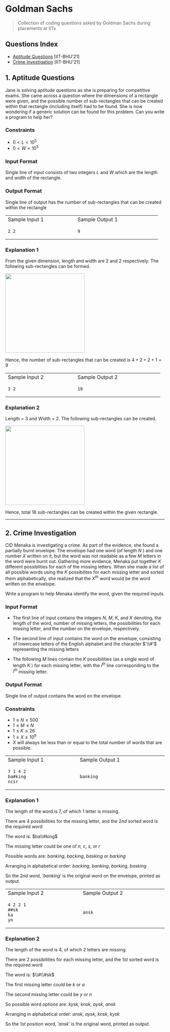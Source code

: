 # Goldman Sachs
> Collection of coding questions asked by Goldman Sachs during placements at IITs

## Questions Index

* [Aptitude Questions](#1-atitude-questions) [IIT-BHU'21]
* [Crime Investigation](#2-crimem-investigation) [IIT-BHU'21]

## 1. Aptitude Questions

Jane is solving aptitude questions as she is preparing for competitive exams. She came across a question where the dimensions of a rectangle were given, and the possible number of sub-rectangles that can be created within that rectangle (including itself) had to be found. She is now wondering if a generic solution can be found for this problem. Can you write a program to help her?

### Constraints

* $0 \lt L \lt 10^5$
* $0 \lt W \lt 10^5$

### Input Format

Single line of input consists of two integers $L$ and $W$ which are the length and width of the rectangle.

### Output Format

Single line of output has the number of sub-rectangles that can be created within the rectangle

<table>
<tr>
<td> Sample Input 1 </td>
<td> Sample Output 1 </td>
</tr>
<tr>
<td>

```shell
2 2                      
```

</td>
<td>

```shell
9                             
```

</td>
</tr>
</table>

### Explanation 1

From the given dimension, length and width are $2$ and $2$ respectively. The following sub-rectangles can be formed.

<img src="https://github.com/mrsac7/placement-resources/blob/main/Ola%20Cabs/ex1.png" width="250">

Hence, the number of sub-rectangles that can be created is $4 + 2 + 2 + 1 = 9$

<table>
<tr>
<td> Sample Input 2 </td>
<td> Sample Output 2 </td>
</tr>
<tr>
<td>

```shell
3 2                      
```

</td>
<td>

```shell
18                             
```

</td>
</tr>
</table>

### Explanation 2

Length = $3$ and Width = $2$. The following sub-rectangles can be created.

<img src="https://github.com/mrsac7/placement-resources/blob/main/Ola%20Cabs/ex2.png" width="250">

Hence, total $18$ sub-rectangles can be created within the given rectangle.


---

## 2. Crime Investigation

CID Menaka is investigating a crime. As part of the evidence, she found a partially burnt envelope. The envelope had one word (of length $N$ ) and one number $X$ written on it, but the word was not readable as a few $M$ letters in the word were burnt out. Gathering more evidence, Menaka put together $K$ different possiblities for each of the missing letters. When she made a list of all possible words using the $K$ possibilites for each missing letter and sorted them alphabetically, she realized that the $X^{th}$ word would be the word written on the envelope.

Write a program to help Menaka identify the word, given the required inputs.

### Input Format

* The first line of input contains the integers $N$, $M$, $K$, and $X$ denoting, the length of the word, number of missing letters, the possibilities for each missing letter, and the number on the envelope, respectively.

* The second line of input contains the word on the envelope, consisting of lowercase letters of the English alphabet and the character $'\\#'$  representing the missing letters

* The following $M$ lines contain the $K$ possibilities (as a single word of length $K$ ) for each missing letter, with the $i^{th}$ line corresponding to the $i^{th}$ missing letter.

### Output Format

Single line of output contains the word on the envelope.

### Constraints

* $1 \leq N \leq 500$
* $1 \leq M \leq N$
* $1 \leq K \leq 26$
* $1 \leq X \leq 10^9$
* $X$ will always be less than or equal to the total number of words that are possible.

<table>
<tr>
<td> Sample Input 1 </td>
<td> Sample Output 1 </td>
</tr>
<tr>
<td>

```shell
7 1 4 2                      
ba#king
ncsr
```

</td>
<td>

```shell
banking                             
```

</td>
</tr>
</table>

### Explanation 1

The length of the word is $7$, of which $1$ letter is missing.

There are $4$ possibilities for the missing letter, and the $2nd$ sorted word is the required word

The word is: $ba\\#king$

The missing letter could be one of $n$, $c$, $s$, or $r$

Possible words are: $banking$, $backing$, $basking$ or $barking$

Arranging in alphabetical order: $backing$, $banking$, $barking$, $basking$

So the $2nd$ word, $'banking'$ is the original word on the envelope, printed as output.

<table>
<tr>
<td> Sample Input 2 </td>
<td> Sample Output 2 </td>
</tr>
<tr>
<td>

```shell
4 2 2 1                      
##sk
ka
yn
```

</td>
<td>

```shell
ansk                             
```

</td>
</tr>
</table>

### Explanation 2

The length of the word is $4$, of which $2$ letters are missing. 

There are $2$ possibilities for each missing letter, and the $1st$ sorted word is the required word

The word is: $\\#\\#sk$

The first missing letter could be $k$ or $a$

The second missing letter could be $y$ or $n$

So possible word options are: $kysk$, $knsk$, $aysk$, $ansk$

Arranging in alphabetical order: $ansk$, $aysk$, $knsk$, $kysk$

So the $1st$ position word, $'ansk'$ is the original word, printed as output.


